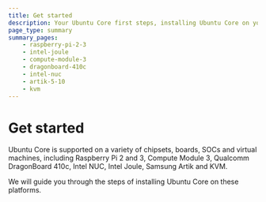 ```yaml
---
title: Get started
description: Your Ubuntu Core first steps, installing Ubuntu Core on your board or in a virtual machine.
page_type: summary
summary_pages:
    - raspberry-pi-2-3
    - intel-joule
    - compute-module-3
    - dragonboard-410c
    - intel-nuc
    - artik-5-10
    - kvm
---
```


# Get started

Ubuntu Core is supported on a variety of chipsets, boards, SOCs and virtual machines, including Raspberry Pi 2 and 3, Compute Module 3, Qualcomm DragonBoard 410c, Intel NUC, Intel Joule, Samsung Artik and KVM.

We will guide you through the steps of installing Ubuntu Core on these platforms.
